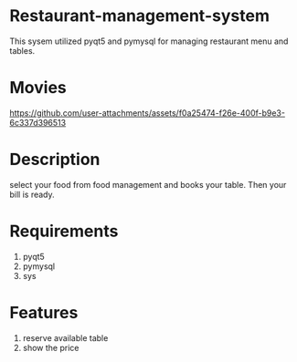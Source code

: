 # Restaurant-management-system
This sysem utilized pyqt5 and pymysql for managing restaurant menu and tables.
# Movies
https://github.com/user-attachments/assets/f0a25474-f26e-400f-b9e3-6c337d396513
# Description
select your food from food management and books your table. Then your bill is ready.
# Requirements
1. pyqt5
2. pymysql
3. sys
# Features
1. reserve available table
2. show the price

